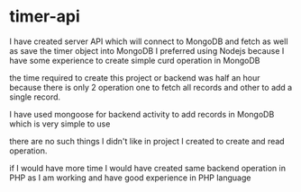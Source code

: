 # timer-api

I have created server API which will connect to MongoDB and fetch as well as save the timer object into MongoDB
I preferred using Nodejs because I have some experience to create simple curd operation in MongoDB

the time required to create this project or backend was half an hour because there is only 2 operation one
to fetch all records and other to add a single record. 

I have used mongoose for backend activity to add records in MongoDB which is very simple to use 

there are no such things I didn't like in project I created to create and read operation. 

if I would have more time I would have created same backend operation in PHP as I am working and have good experience in PHP
language 
